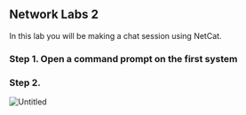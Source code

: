 
## Network Labs 2


In this lab you will be making a chat session using NetCat.

### Step 1. Open a command prompt on the first system

### Step 2.
![Untitled](https://user-images.githubusercontent.com/47218652/60914144-84c28480-a24e-11e9-83d8-eb7fb624aca3.png)
